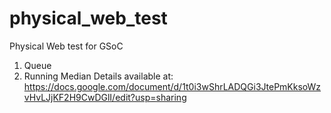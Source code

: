 # physical_web_test
Physical Web test for GSoC 
1. Queue
2. Running Median
Details available at: https://docs.google.com/document/d/1t0i3wShrLADQGi3JtePmKksoWzvHvLJjKF2H9CwDGlI/edit?usp=sharing
